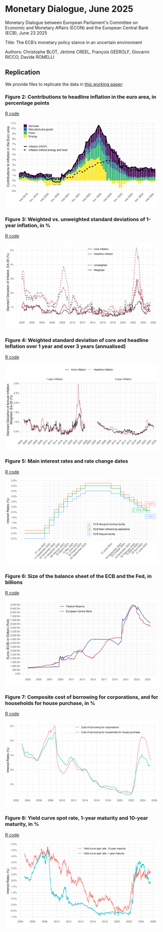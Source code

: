 # Monetary Dialogue, June 2025

Monetary Dialogue between European Parliament's Committee on Economic and Monetary Affairs (ECON) and the European Central Bank (ECB), June 23 2025

Title: The ECB’s monetary policy stance in an uncertain environment

Authors: Christophe BLOT, Jérôme CREEL, François GEEROLF, Giovanni RICCO, Davide ROMELLI


## Replication

We provide files to replicate the data in [this working paper](https://www.europarl.europa.eu/RegData/etudes/STUD/2025/764390/ECTI_STU(2025)764390_EN.pdf):

### Figure 2: Contributions to headline inflation in the euro area, in percentage points

[R code](R/figure2.R)

![Figure 2](png/figure2.png)

### Figure 3: Weighted vs. unweighted standard deviations of 1-year inflation, in %

[R code](R/figure3.R)

![Figure 3](png/figure3.png)

### Figure 4: Weighted standard deviation of core and headline Inflation over 1 year and over 3 years (annualised)

[R code](R/figure4.R)

![Figure 4](png/figure4.png)

### Figure 5: Main interest rates and rate change dates

[R code](R/figure5.R)

![Figure 5](png/figure5.png)

### Figure 6: Size of the balance sheet of the ECB and the Fed, in billions

[R code](R/figure6.R)

![Figure 6](png/figure6.png)

### Figure 7: Composite cost of borrowing for corporations, and for households for house purchase, in %

[R code](R/figure7.R)

![Figure 7](png/figure7.png)

### Figure 8: Yield curve spot rate, 1-year maturity and 10-year maturity, in %

[R code](R/figure8.R)

![Figure 8](png/figure8.png)


